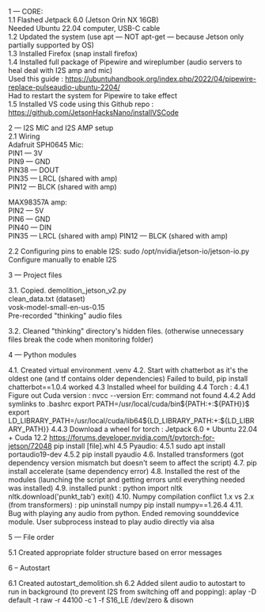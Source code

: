 1 — CORE:  
1.1 Flashed Jetpack 6.0 (Jetson Orin NX 16GB)  
Needed Ubuntu 22.04 computer, USB-C cable  
1.2 Updated the system (use apt — NOT apt-get — because Jetson only partially supported by OS)  
1.3 Installed Firefox (snap install firefox)  
1.4 Installed full package of Pipewire and wireplumber (audio servers to heal deal with I2S amp and mic)  
Used this guide : https://ubuntuhandbook.org/index.php/2022/04/pipewire-replace-pulseaudio-ubuntu-2204/  
Had to restart the system for Pipewire to take effect  
1.5 Installed VS code using this Github repo : https://github.com/JetsonHacksNano/installVSCode  

2 — I2S MIC and I2S AMP setup  
2.1 Wiring  
Adafruit SPH0645 Mic:  
PIN1 — 3V  
PIN9 — GND  
PIN38 — DOUT  
PIN35 — LRCL (shared with amp)  
PIN12 — BLCK (shared with amp)  
  
MAX98357A amp:   
PIN2 — 5V  
PIN6 — GND  
PIN40 — DIN  
PIN35 — LRCL (shared with amp) PIN12 — BLCK (shared with amp)  
  
2.2 Configuring pins to enable I2S: sudo /opt/nvidia/jetson-io/jetson-io.py  
Configure manually to enable I2S  
  
3 — Project files  
  
3.1. Copied. 
demolition_jetson_v2.py  
clean_data.txt (dataset)  
vosk-model-small-en-us-0.15  
Pre-recorded "thinking" audio files  
  
3.2. Cleaned "thinking" directory's hidden files. 
(otherwise unnecessary files break the code when monitoring folder)  
  
4 — Python modules  

4.1. Created virtual environment .venv
4.2. Start with chatterbot as it's the oldest one (and tf contains older dependencies)
Failed to build, pip install chatterbot==1.0.4 worked
4.3 Installed wheel for building
4.4 Torch :
4.4.1 Figure out Cuda version : nvcc --version
Err: command not found
4.4.2 Add symlinks to .bashrc
export PATH=/usr/local/cuda/bin${PATH:+:${PATH}}$
export LD_LIBRARY_PATH=/usr/local/cuda/lib64${LD_LIBRARY_PATH:+:${LD_LIBRARY_PATH}}
4.4.3 Download a wheel for torch : Jetpack 6.0 + Ubuntu 22.04 + Cuda 12.2
https://forums.developer.nvidia.com/t/pytorch-for-jetson/72048
pip install [file].whl
4.5 Pyaudio:
4.5.1 sudo apt install portaudio19-dev
4.5.2 pip install pyaudio
4.6. Installed transformers (got dependency version mismatch but doesn't seem to affect the script)
4.7. pip install accelerate (same dependency error)
4.8. Installed the rest of the modules (launching the script and getting errors until everything needed was installed)
4.9. installed punkt :
python
import nltk
nltk.download('punkt_tab')
exit()
4.10. Numpy compilation conflict 1.x vs 2.x (from transformers) :
pip uninstall numpy
pip install numpy==1.26.4
4.11. Bug with playing any audio from python. Ended removing sounddevice module.
User subprocess instead to play audio directly via alsa

5 — File order

5.1 Created appropriate folder structure based on error messages

6 – Autostart

6.1 Created autostart_demolition.sh
6.2 Added silent audio to autostart to run in background (to prevent I2S from switching off and popping):
aplay -D default -t raw -r 44100 -c 1 -f S16_LE /dev/zero & disown

